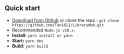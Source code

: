 ## Quick start

- [Download from Github](https://github.com/Tan1611/LibraryWeb.git) or clone the repo : `git clone https://github.com/Tan1611/LibraryWeb.git`
- Recommended `Node.js v18.x`.
- **Install:** `yarn install or yarn`
- **Start:** `yarn dev`
- **Build:** `yarn build`
